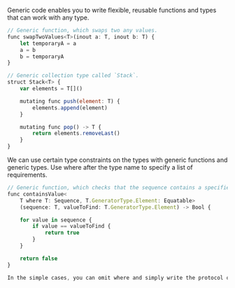 Generic code enables you to write flexible, reusable functions and types that can work with any type.

```js
// Generic function, which swaps two any values.
func swapTwoValues<T>(inout a: T, inout b: T) {
    let temporaryA = a
    a = b
    b = temporaryA
}

// Generic collection type called `Stack`.
struct Stack<T> {
    var elements = T[]()

    mutating func push(element: T) {
        elements.append(element)
    }

    mutating func pop() -> T {
        return elements.removeLast()
    }
}
```

We can use certain type constraints on the types with generic functions and generic types. Use where after the type name to specify a list of requirements.

```js
// Generic function, which checks that the sequence contains a specified value.
func containsValue<
    T where T: Sequence, T.GeneratorType.Element: Equatable>
    (sequence: T, valueToFind: T.GeneratorType.Element) -> Bool {

    for value in sequence {
        if value == valueToFind {
            return true
        }
    }

    return false
}

In the simple cases, you can omit where and simply write the protocol or class name after a colon. Writing <T: Sequence> is the same as writing <T where T: Sequence>.
```